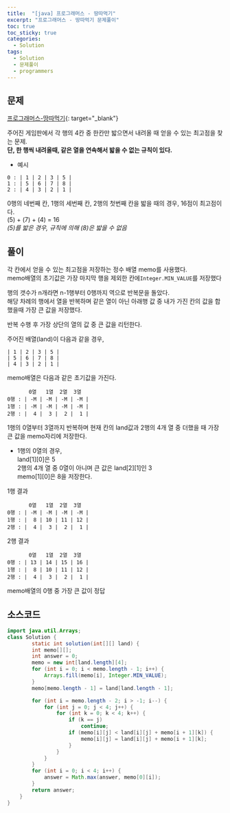 ```yaml
---
title:  "[java] 프로그래머스 - 땅따먹기"
excerpt: "프로그래머스 - 땅따먹기 문제풀이"
toc: true
toc_sticky: true
categories:
  - Solution
tags:
  - Solution
  - 문제풀이
  - programmers
---
```

## 문제  
[프로그래머스-땅따먹기](https://programmers.co.kr/learn/courses/30/lessons/12913?language=java){: target="_blank"}  

주어진 게임판에서 각 행의 4칸 중 한칸만 밟으면서 내려올 때 얻을 수 있는 최고점을 찾는 문제.  
**단, 한 행씩 내려올때, 같은 열을 연속해서 밟을 수 없는 규칙이 있다.**

* 예시  


```
0 : | 1 | 2 | 3 | 5 |
1 : | 5 | 6 | 7 | 8 |
2 : | 4 | 3 | 2 | 1 |
```
0행의 네번째 칸, 1행의 세번째 칸, 2행의 첫번째 칸을 밟을 때의 경우, 16점이 최고점이다.  
(5) + (7) + (4) = 16  
*(5)를 밟은 경우, 규칙에 의해 (8)은 밟을 수 없음*   


## 풀이  
각 칸에서 얻을 수 있는 최고점을 저장하는 정수 배열 memo를 사용했다.  
memo배열의 초기값은 가장 마지막 행을 제외한 칸에<code>Integer.MIN_VALUE</code>를 저장했다  

행의 갯수가 n개라면 n-1행부터 0행까지 역으로 반복문을 돌았다.  
해당 차례의 행에서 열을 반복하며 같은 열이 아닌 아래행 값 중 내가 가진 칸의 값을 합했을때 가장 큰 값을 저장했다.  


반복 수행 후 가장 상단의 열의 값 중 큰 값을 리턴한다.  


주어진 배열(land)이 다음과 같을 경우,
```
| 1 | 2 | 3 | 5 |
| 5 | 6 | 7 | 8 |
| 4 | 3 | 2 | 1 |
```  


 memo배열은 다음과 같은 초기값을 가진다.  
```
       0열   1열  2열  3열
0행 : | -M | -M | -M | -M |
1행 : | -M | -M | -M | -M |
2행 : |  4 |  3 |  2 |  1 |
```

1행의 0열부터 3열까지 반복하며 현재 칸의 land값과 2행의 4개 열 중 더했을 때 가장 큰 값을 memo자리에 저장한다.  
* 1행의 0열의 경우,  
land[1][0]은 5  
2행의 4개 열 중 0열이 아니며 큰 값은 land[2][1]인 3  
memo[1][0]은 8을 저장한다.


1행 결과
```
       0열   1열  2열  3열
0행 : | -M | -M | -M | -M |
1행 : |  8 | 10 | 11 | 12 |
2행 : |  4 |  3 |  2 |  1 |
```


2행 결과
```
       0열   1열  2열  3열
0행 : | 13 | 14 | 15 | 16 |
1행 : |  8 | 10 | 11 | 12 |
2행 : |  4 |  3 |  2 |  1 |
```

memo배열의 0행 중 가장 큰 값이 정답  

## 소스코드  

```java
import java.util.Arrays;
class Solution {
    	static int solution(int[][] land) {
		int memo[][];
		int answer = 0;
		memo = new int[land.length][4];
		for (int i = 0; i < memo.length - 1; i++) {
			Arrays.fill(memo[i], Integer.MIN_VALUE);
		}
		memo[memo.length - 1] = land[land.length - 1];

		for (int i = memo.length - 2; i > -1; i--) {
			for (int j = 0; j < 4; j++) {
				for (int k = 0; k < 4; k++) {
					if (k == j)
						continue;
					if (memo[i][j] < land[i][j] + memo[i + 1][k]) {
						memo[i][j] = land[i][j] + memo[i + 1][k];
					}
				}
			}
		}
		for (int i = 0; i < 4; i++) {
			answer = Math.max(answer, memo[0][i]);
		}
		return answer;
	}
}
```
